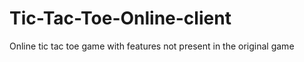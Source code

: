 # Tic-Tac-Toe-Online-client
Online tic tac toe game with features not present in the original game 
